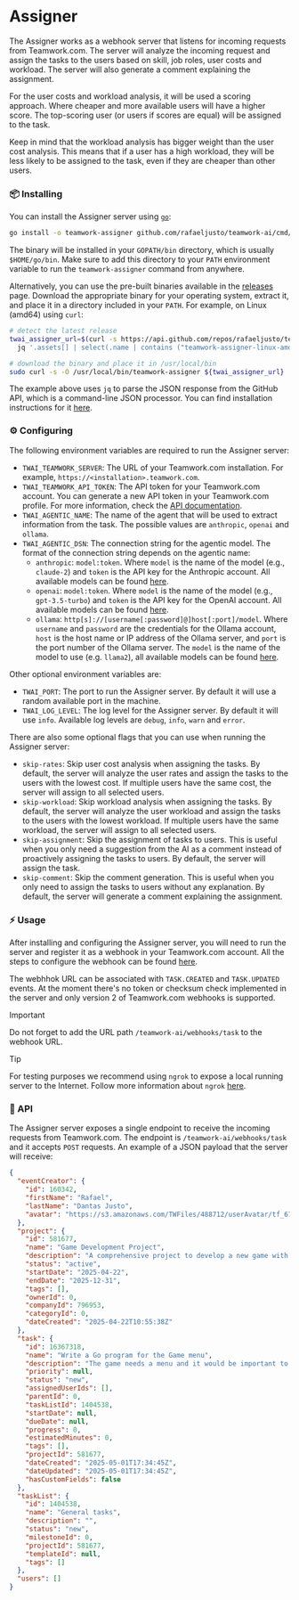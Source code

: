 # Assigner

The Assigner works as a webhook server that listens for incoming requests from
Teamwork.com. The server will analyze the incoming request and assign the tasks
to the users based on skill, job roles, user costs and workload. The server will
also generate a comment explaining the assignment.

For the user costs and workload analysis, it will be used a scoring approach.
Where cheaper and more available users will have a higher score. The top-scoring
user (or users if scores are equal) will be assigned to the task.

Keep in mind that the workload analysis has bigger weight than the user cost
analysis. This means that if a user has a high workload, they will be less
likely to be assigned to the task, even if they are cheaper than other users.

### 📦 Installing

You can install the Assigner server using [`go`](https://go.dev/doc/install):

```bash
go install -o teamwork-assigner github.com/rafaeljusto/teamwork-ai/cmd/assigner@latest
```

The binary will be installed in your `GOPATH/bin` directory, which is usually
`$HOME/go/bin`. Make sure to add this directory to your `PATH` environment
variable to run the `teamwork-assigner` command from anywhere.

Alternatively, you can use the pre-built binaries available in the
[releases](https://github.com/rafaeljusto/teamwork-ai/releases/latest) page.
Download the appropriate binary for your operating system, extract it, and place
it in a directory included in your `PATH`. For example, on Linux (amd64) using
`curl`:

```bash
# detect the latest release
twai_assigner_url=$(curl -s https://api.github.com/repos/rafaeljusto/teamwork-ai/releases/latest | \
  jq '.assets[] | select(.name | contains ("teamwork-assigner-linux-amd64")) | .browser_download_url')

# download the binary and place it in /usr/local/bin
sudo curl -s -O /usr/local/bin/teamwork-assigner ${twai_assigner_url}
```

The example above uses `jq` to parse the JSON response from the GitHub API,
which is a command-line JSON processor. You can find installation instructions
for it [here](https://jqlang.org/download/).

### ⚙️ Configuring

The following environment variables are required to run the Assigner server:
- `TWAI_TEAMWORK_SERVER`: The URL of your Teamwork.com installation. For
  example, `https://<installation>.teamwork.com`.
- `TWAI_TEAMWORK_API_TOKEN`: The API token for your Teamwork.com account. You can
  generate a new API token in your Teamwork.com profile. For more information,
  check the [API documentation](https://apidocs.teamwork.com/guides/teamwork/authentication#basic-authentication).
- `TWAI_AGENTIC_NAME`: The name of the agent that will be used to extract
  information from the task. The possible values are `anthropic`, `openai` and
  `ollama`.
- `TWAI_AGENTIC_DSN`: The connection string for the agentic model. The format of
  the connection string depends on the agentic name:
  * `anthropic`: `model:token`. Where `model` is the name of the model (e.g.,
    `claude-2`) and `token` is the API key for the Anthropic account. All
    available models can be found [here](https://docs.anthropic.com/en/docs/about-claude/models/all-models).
  * `openai`: `model:token`. Where `model` is the name of the model (e.g.,
    `gpt-3.5-turbo`) and `token` is the API key for the OpenAI account. All
    available models can be found [here](https://platform.openai.com/docs/models).
  * `ollama`: `http[s]://[username[:password]@]host[:port]/model`. Where
    `username` and `password` are the credentials for the Ollama account, `host`
    is the host name or IP address of the Ollama server, and `port` is the port
    number of the Ollama server. The `model` is the name of the model to use
    (e.g. `llama2`), all available models can be found
    [here](https://ollama.com/search).

Other optional environment variables are:
- `TWAI_PORT`: The port to run the Assigner server. By default it will use a
  random available port in the machine.
- `TWAI_LOG_LEVEL`: The log level for the Assigner server. By default it will
  use `info`. Available log levels are `debug`, `info`, `warn` and `error`.

There are also some optional flags that you can use when running the Assigner
server:
- `skip-rates`: Skip user cost analysis when assigning the tasks. By default,
  the server will analyze the user rates and assign the tasks to the users with
  the lowest cost. If multiple users have the same cost, the server will assign
  to all selected users.
- `skip-workload`: Skip workload analysis when assigning the tasks. By default,
  the server will analyze the user workload and assign the tasks to the users
  with the lowest workload. If multiple users have the same workload, the server
  will assign to all selected users.
- `skip-assignment`: Skip the assignment of tasks to users. This is useful when
  you only need a suggestion from the AI as a comment instead of proactively
  assigning the tasks to users. By default, the server will assign the task.
- `skip-comment`: Skip the comment generation. This is useful when you only need
  to assign the tasks to users without any explanation. By default, the server
  will generate a comment explaining the assignment.

### ⚡️ Usage

After installing and configuring the Assigner server, you will need to run the
server and register it as a webhook in your Teamwork.com account. All the steps
to configure the webhook can be found
[here](https://apidocs.teamwork.com/guides/teamwork/setting-up-webhooks).

The webhhok URL can be associated with `TASK.CREATED` and `TASK.UPDATED` events.
At the moment there's no token or checksum check implemented in the server and
only version 2 of Teamwork.com webhooks is supported.

> [!IMPORTANT]
> Do not forget to add the URL path `/teamwork-ai/webhooks/task` to the webhook
> URL.

> [!TIP]
> For testing purposes we recommend using `ngrok` to expose a local running
> server to the Internet. Follow more information about `ngrok`
> [here](https://ngrok.com/docs/getting-started/).

### 📜 API

The Assigner server exposes a single endpoint to receive the incoming requests
from Teamwork.com. The endpoint is `/teamwork-ai/webhooks/task` and it accepts
`POST` requests. An example of a JSON payload that the server will receive:

```json
{
  "eventCreator": {
    "id": 160342,
    "firstName": "Rafael",
    "lastName": "Dantas Justo",
    "avatar": "https://s3.amazonaws.com/TWFiles/488712/userAvatar/tf_67324674-9202-4b8d-9957-454392c49faa.avatar.gif"
  },
  "project": {
    "id": 581677,
    "name": "Game Development Project",
    "description": "A comprehensive project to develop a new game with defined milestones, task lists, and deadlines to ensure completion within 2025.",
    "status": "active",
    "startDate": "2025-04-22",
    "endDate": "2025-12-31",
    "tags": [],
    "ownerId": 0,
    "companyId": 796953,
    "categoryId": 0,
    "dateCreated": "2025-04-22T10:55:38Z"
  },
  "task": {
    "id": 16367318,
    "name": "Write a Go program for the Game menu",
    "description": "The game needs a menu and it would be important to be written in the Go language.\n",
    "priority": null,
    "status": "new",
    "assignedUserIds": [],
    "parentId": 0,
    "taskListId": 1404538,
    "startDate": null,
    "dueDate": null,
    "progress": 0,
    "estimatedMinutes": 0,
    "tags": [],
    "projectId": 581677,
    "dateCreated": "2025-05-01T17:34:45Z",
    "dateUpdated": "2025-05-01T17:34:45Z",
    "hasCustomFields": false
  },
  "taskList": {
    "id": 1404538,
    "name": "General tasks",
    "description": "",
    "status": "new",
    "milestoneId": 0,
    "projectId": 581677,
    "templateId": null,
    "tags": []
  },
  "users": []
}
```